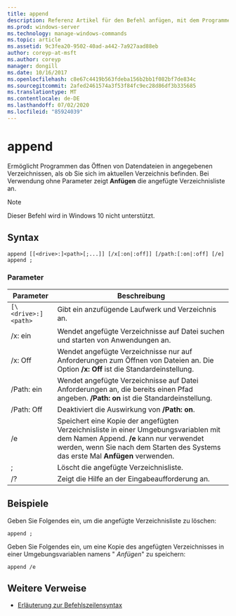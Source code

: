 ```yaml
---
title: append
description: Referenz Artikel für den Befehl anfügen, mit dem Programme Datendateien in angegebenen Verzeichnissen öffnen können, als ob Sie sich im aktuellen Verzeichnis befinden.
ms.prod: windows-server
ms.technology: manage-windows-commands
ms.topic: article
ms.assetid: 9c3fea20-9502-40ad-a442-7a927aad88eb
author: coreyp-at-msft
ms.author: coreyp
manager: dongill
ms.date: 10/16/2017
ms.openlocfilehash: c8e67c4419b563fdeba156b2bb1f082bf7de834c
ms.sourcegitcommit: 2afed2461574a3f53f84fc9ec28d86df3b335685
ms.translationtype: MT
ms.contentlocale: de-DE
ms.lasthandoff: 07/02/2020
ms.locfileid: "85924039"
---
```

# <a name="append"></a>append

Ermöglicht Programmen das Öffnen von Datendateien in angegebenen Verzeichnissen, als ob Sie sich im aktuellen Verzeichnis befinden. Bei Verwendung ohne Parameter zeigt **Anfügen** die angefügte Verzeichnisliste an.

> [!NOTE]
> Dieser Befehl wird in Windows 10 nicht unterstützt.

## <a name="syntax"></a>Syntax

```
append [[<drive>:]<path>[;...]] [/x[:on|:off]] [/path:[:on|:off] [/e]
append ;
```

### <a name="parameters"></a>Parameter

| Parameter | Beschreibung |
| --------- | ----------- |
| `[\<drive>:]<path>` | Gibt ein anzufügende Laufwerk und Verzeichnis an. |
| /x: ein | Wendet angefügte Verzeichnisse auf Datei suchen und starten von Anwendungen an. |
| /x: Off | Wendet angefügte Verzeichnisse nur auf Anforderungen zum Öffnen von Dateien an. Die Option **/x: Off** ist die Standardeinstellung. |
| /Path: ein | Wendet angefügte Verzeichnisse auf Datei Anforderungen an, die bereits einen Pfad angeben. **/Path: on** ist die Standardeinstellung. |
| /Path: Off | Deaktiviert die Auswirkung von **/Path: on**. |
| /e | Speichert eine Kopie der angefügten Verzeichnisliste in einer Umgebungsvariablen mit dem Namen Append. **/e** kann nur verwendet werden, wenn Sie nach dem Starten des Systems das erste Mal **Anfügen** verwenden. |
| ; | Löscht die angefügte Verzeichnisliste. |
| /? | Zeigt die Hilfe an der Eingabeaufforderung an. |

## <a name="examples"></a>Beispiele

Geben Sie Folgendes ein, um die angefügte Verzeichnisliste zu löschen:

```
append ;
```

Geben Sie Folgendes ein, um eine Kopie des angefügten Verzeichnisses in einer Umgebungsvariablen namens " *Anfügen*" zu speichern:

```
append /e
```

## <a name="additional-references"></a>Weitere Verweise

- [Erläuterung zur Befehlszeilensyntax](command-line-syntax-key.md)
